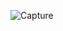 ![Capture](https://github.com/mhmdParvari/WebLearn/assets/103634638/bf7c4979-8c7d-4e04-af0f-53983e542cd4)

